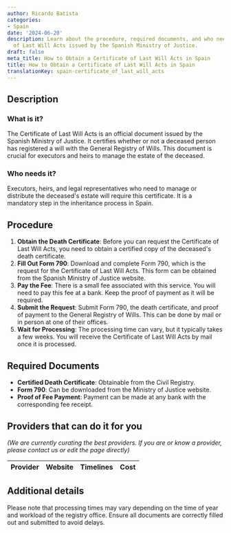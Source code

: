 ```yaml
---
author: Ricardo Batista
categories:
- Spain
date: '2024-06-20'
description: Learn about the procedure, required documents, and who needs the Certificate
  of Last Will Acts issued by the Spanish Ministry of Justice.
draft: false
meta_title: How to Obtain a Certificate of Last Will Acts in Spain
title: How to Obtain a Certificate of Last Will Acts in Spain
translationKey: spain-certificate_of_last_will_acts
---
```



## Description
### What is it?
The Certificate of Last Will Acts is an official document issued by the Spanish Ministry of Justice. It certifies whether or not a deceased person has registered a will with the General Registry of Wills. This document is crucial for executors and heirs to manage the estate of the deceased.

### Who needs it?
Executors, heirs, and legal representatives who need to manage or distribute the deceased's estate will require this certificate. It is a mandatory step in the inheritance process in Spain.

## Procedure
1. **Obtain the Death Certificate**: Before you can request the Certificate of Last Will Acts, you need to obtain a certified copy of the deceased's death certificate.
2. **Fill Out Form 790**: Download and complete Form 790, which is the request for the Certificate of Last Will Acts. This form can be obtained from the Spanish Ministry of Justice website.
3. **Pay the Fee**: There is a small fee associated with this service. You will need to pay this fee at a bank. Keep the proof of payment as it will be required.
4. **Submit the Request**: Submit Form 790, the death certificate, and proof of payment to the General Registry of Wills. This can be done by mail or in person at one of their offices.
5. **Wait for Processing**: The processing time can vary, but it typically takes a few weeks. You will receive the Certificate of Last Will Acts by mail once it is processed.

## Required Documents
- **Certified Death Certificate**: Obtainable from the Civil Registry.
- **Form 790**: Can be downloaded from the Ministry of Justice website.
- **Proof of Fee Payment**: Payment can be made at any bank with the corresponding fee receipt.

## Providers that can do it for you
_(We are currently curating the best providers. If you are or know a provider, please contact us or edit the page directly)_

| Provider        |     Website     |     Timelines    |       Cost      |
| --------------- | --------------- |  :-------------: | :-------------: |

## Additional details
Please note that processing times may vary depending on the time of year and workload of the registry office. Ensure all documents are correctly filled out and submitted to avoid delays.